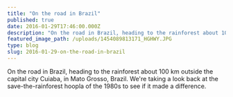 ```yaml
---
title: "On the road in Brazil"
published: true
date: 2016-01-29T17:46:00.000Z
description: "On the road in Brazil, heading to the rainforest about 100 km outside the capital city Cuiaba, in Mato Grosso, Brazil. We're taking a look back at the save-the-rainforest hoopla of the 1980s to see if it made a difference."
featured_image_path: /uploads/1454089813171_HGHWY.JPG
type: blog
slug: 2016-01-29-on-the-road-in-brazil
---
```


On the road in Brazil, heading to the rainforest about 100 km outside the capital city Cuiaba, in Mato Grosso, Brazil. We're taking a look back at the save-the-rainforest hoopla of the 1980s to see if it made a difference.

